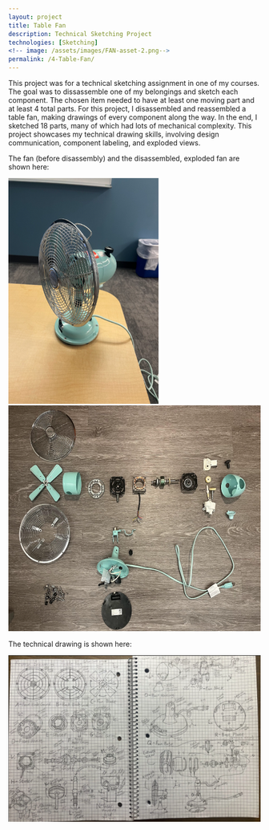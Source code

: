 ```yaml
---
layout: project
title: Table Fan
description: Technical Sketching Project
technologies: [Sketching]
<!-- image: /assets/images/FAN-asset-2.png-->
permalink: /4-Table-Fan/
---
```


This project was for a technical sketching assignment in one of my courses. The goal was to dissassemble one of my belongings and sketch each component. The chosen item needed to have at least one moving part and at least 4 total parts. For this project, I disassembled and reassembled a table fan, making drawings of every component along the way. In the end, I sketched 18 parts, many of which had lots of mechanical complexity. This project showcases my technical drawing skills, involving design communication, component labeling, and exploded views.

The fan (before disassembly) and the disassembled, exploded fan are shown here:

<img src="assets/images/FAN-asset-1.png" alt="FAN reference" width="300" height="450"> <img src="assets/images/FAN-asset-3.png" alt="FAN exploded" width="600" height="450">

The technical drawing is shown here:

<img src="assets/images/FAN-asset-2.png" alt="FAN drawing">
